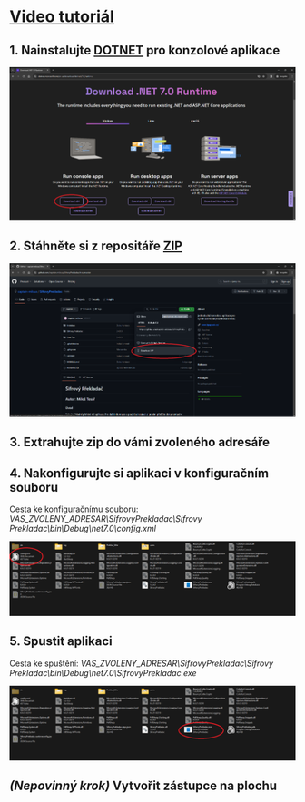 # [Video tutoriál](https://youtu.be/-x59Ajcgqkc)


## 1. Nainstalujte [DOTNET](https://dotnet.microsoft.com/en-us/download/dotnet/7.0/runtime) pro konzolové aplikace

![Download zip](img/DOTNET.png)

## 2. Stáhněte si z repositáře [ZIP](https://github.com/captain-milous/SifrovyPrekladac.git) 

![Download zip](img/DownloadZIP.png)

## 3. Extrahujte zip do vámi zvoleného adresáře

## 4. Nakonfigurujte si aplikaci v konfiguračním souboru

Cesta ke konfiguračnímu souboru: *VAS_ZVOLENY_ADRESAR\\SifrovyPrekladac\\Sifrovy Prekladac\\bin\\Debug\\net7.0\\config.xml*

![Download zip](img/config.png)

## 5. Spustit aplikaci

Cesta ke spuštění: *VAS_ZVOLENY_ADRESAR\\SifrovyPrekladac\\Sifrovy Prekladac\\bin\\Debug\\net7.0\\SifrovyPrekladac.exe*

![Download zip](img/aplikace.png)

## *(Nepovinný krok)* Vytvořit zástupce na plochu
